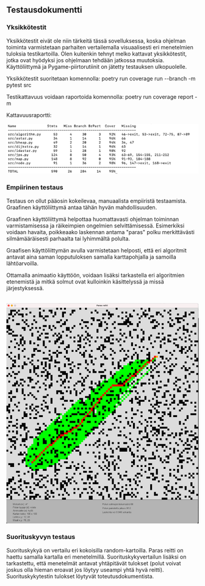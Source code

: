 ## Testausdokumentti

### Yksikkötestit

Yksikkötestit eivät ole niin tärkeitä tässä sovelluksessa, koska ohjelman toiminta varmistetaan parhaiten vertailemalla visuaalisesti eri menetelmien tuloksia testikartoilla.  Olen kuitenkin tehnyt melko kattavat yksikkötestit, jotka ovat hyödyksi jos ohjelmaan tehdään jatkossa muutoksia.  Käyttöliittymä ja Pygame-piirtorutiinit on jätetty testauksen ulkopuolelle.

Yksikkötestit suoritetaan komennolla: poetry run coverage run --branch -m pytest src

Testikattavuus voidaan raportoida komennolla: poetry run coverage report -m 

Kattavuusraportti:

<img src="png/testikattavuus.png" width="750">

### Empiirinen testaus

Testaus on ollut pääosin kokeilevaa, manuaalista empiiristä testaamista.  Graafinen käyttöliittymä antaa tähän hyvän mahdollisuuden.

Graafinen käyttöliittymä helpottaa huomattavasti ohjelman toiminnan varmistamisessa ja räikeimpien ongelmien selvittämisessä. Esimerkiksi voidaan havaita, poikkeaako laskennan antama "paras" polku merkittävästi silmämääräisesti parhaalta tai lyhimmältä polulta. 

Graafisen käyttöliittymän avulla varmistetaan helposti, että eri algoritmit antavat aina saman lopputuloksen samalla karttapohjalla ja samoilla lähtöarvoilla.

Ottamalla animaatio käyttöön, voidaan lisäksi tarkastella eri algoritmien etenemistä ja mitkä solmut ovat kulloinkin käsittelyssä ja missä järjestyksessä.  

\
<img src="png/testi06a.png" width="750">

### Suorituskyvyn testaus

Suorituskykyä on vertailu eri kokoisilla random-kartoilla.  Paras reitti on haettu samalla kartalla eri menetelmillä.  Suorituskykyvertailun lisäksi on tarkastettu, että menetelmät antavat yhtäpitävät tulokset (polut voivat joskus olla hieman eroavat jos löytyy useampi yhtä hyvä reitti).  Suorituskykytestin tulokset löytyvät toteutusdokumentista.
